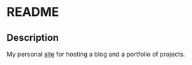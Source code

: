 # README

## Description

My personal [site](https://jwplatta.github.io/) for hosting a blog and a portfolio of projects.

